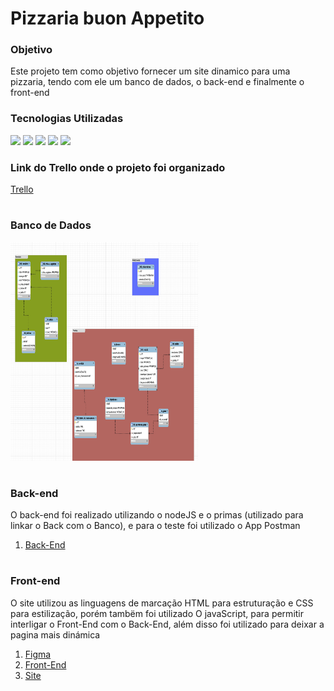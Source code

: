 # Pizzaria buon Appetito

### Objetivo
Este projeto tem como objetivo fornecer um site dinamico para uma pizzaria, tendo com ele um banco de dados, o back-end e finalmente o front-end


### Tecnologias Utilizadas

<img height="30em" src="https://cdn.jsdelivr.net/gh/devicons/devicon/icons/vscode/vscode-original.svg" /> <img height="30em" src="https://cdn.iconscout.com/icon/free/png-128/postman-3521648-2945092.png"/>
<img height="30em" src="https://cdn.jsdelivr.net/gh/devicons/devicon/icons/figma/figma-original.svg" /> <img height="30em" src="https://cdn.jsdelivr.net/gh/devicons/devicon/icons/git/git-original.svg" /> 
<img height="30em" src="https://dashboard.snapcraft.io/site_media/appmedia/2020/04/mysql-workbench.png">
           

### Link do Trello onde o projeto foi organizado 
 <a href="https://trello.com/b/V7khdlyk/buon-appetito"> Trello</a>

#

### Banco de Dados

<img height="350em" width="300em" src="./img/bancoLogico.jpg" alt="">   

#

### Back-end

O back-end foi realizado utilizando o nodeJS e o primas (utilizado para linkar o Back com o Banco), e para o teste foi utilizado o App Postman

1. <a href="https://github.com/HeitorPontieri/pizza-backend">Back-End</a>

#

### Front-end

O site utilizou as linguagens de marcação HTML para estruturação e CSS para estilização, porém tambëm foi utilizado O javaScript, para permitir interligar o Front-End com o Back-End, além disso foi utilizado para deixar a pagina mais dinámica 

1. <a href="https://www.figma.com/file/uTX3Cw8bLut5730zDGhfGL/pizzaria-buon-appetito?node-id=0%3A1&t=w1gHPveDjE40PFfA-3"> Figma</a>
2. <a href="https://github.com/HeitorPontieri/pizza-frontend">Front-End</a>
3. <a href="heitorpontieri.github.io/pizza-frontend/">Site</a>





